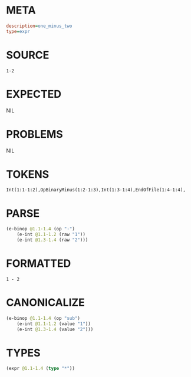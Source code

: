 # META
~~~ini
description=one_minus_two
type=expr
~~~
# SOURCE
~~~roc
1-2
~~~
# EXPECTED
NIL
# PROBLEMS
NIL
# TOKENS
~~~zig
Int(1:1-1:2),OpBinaryMinus(1:2-1:3),Int(1:3-1:4),EndOfFile(1:4-1:4),
~~~
# PARSE
~~~clojure
(e-binop @1.1-1.4 (op "-")
	(e-int @1.1-1.2 (raw "1"))
	(e-int @1.3-1.4 (raw "2")))
~~~
# FORMATTED
~~~roc
1 - 2
~~~
# CANONICALIZE
~~~clojure
(e-binop @1.1-1.4 (op "sub")
	(e-int @1.1-1.2 (value "1"))
	(e-int @1.3-1.4 (value "2")))
~~~
# TYPES
~~~clojure
(expr @1.1-1.4 (type "*"))
~~~
